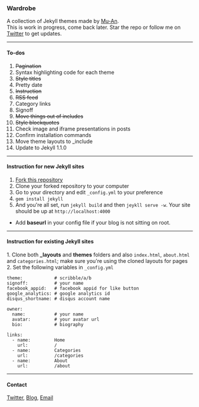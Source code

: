 ### Wardrobe

A collection of Jekyll themes made by [Mu-An](http://muan.co).<br />
This is work in progress, come back later. Star the repo or follow me on [Twitter](https://twitter.com/muanchiou) to get updates.

---

#### To-dos

1. <del>Pagination</del>
2. Syntax highlighting code for each theme
3. <del>Style titles</del>
4. Pretty date
5. <del>Instruction</del>
6. <del>RSS feed</del>
7. Category links
8. Signoff
9. <del>Move things out of includes</del>
10. <del>Style blockquotes</del>
11. Check image and iframe presentations in posts
12. Confirm installation commands
13. Move theme layouts to _include
14. Update to Jekyll 1.1.0

---

#### Instruction for new Jekyll sites

1. [Fork this repository](https://github.com/muan/jekyll-wardrobe/fork)
2. Clone your forked repository to your computer
3. Go to your directory and edit `_config.yml` to your preference
4. `gem install jekyll`
5. And you're all set, run `jekyll build` and then `jeykll serve -w`. Your site should be up at `http://localhost:4000`

* Add **baseurl** in your config file if your blog is not sitting on root.

---

#### Instruction for existing Jekyll sites

1\. Clone both **_layouts** and **themes** folders and also `index.html`, `about.html` and `categories.html`; make sure you're using the cloned layouts for pages <br />
2\. 
Set the following variables in `_config.yml`  

    theme:            # scribble/a/b
    signoff:          # your name
    facebook_appid:   # facebook appid for like button
    google_analytics: # google analytics id
    disqus_shortname: # disqus account name
    
    owner:            
      name:           # your name
      avatar:         # your avatar url
      bio:            # biography
    
    links: 
      - name:         Home
        url:          /
      - name:         Categories
        url:          /categories
      - name:         About
        url:          /about
        
---

#### Contact

[Twitter](https://twitter.com/muanchiou), [Blog](http://muan.co), [Email](mailto:hello@muan.co)

